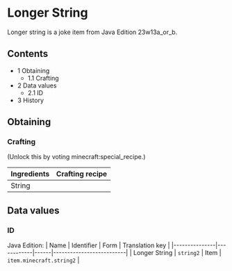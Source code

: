 # Longer String
Longer string is a joke item from Java Edition 23w13a_or_b.

## Contents
- 1 Obtaining
	- 1.1 Crafting
- 2 Data values
	- 2.1 ID
- 3 History

## Obtaining
### Crafting
(Unlock this by voting minecraft:special_recipe.)

| Ingredients | Crafting recipe |
|-------------|-----------------|
| String      |                 |

## Data values
### ID
Java Edition:
| Name          | Identifier | Form | Translation key          |
|---------------|------------|------|--------------------------|
| Longer String | `string2`  | Item | `item.minecraft.string2` |


